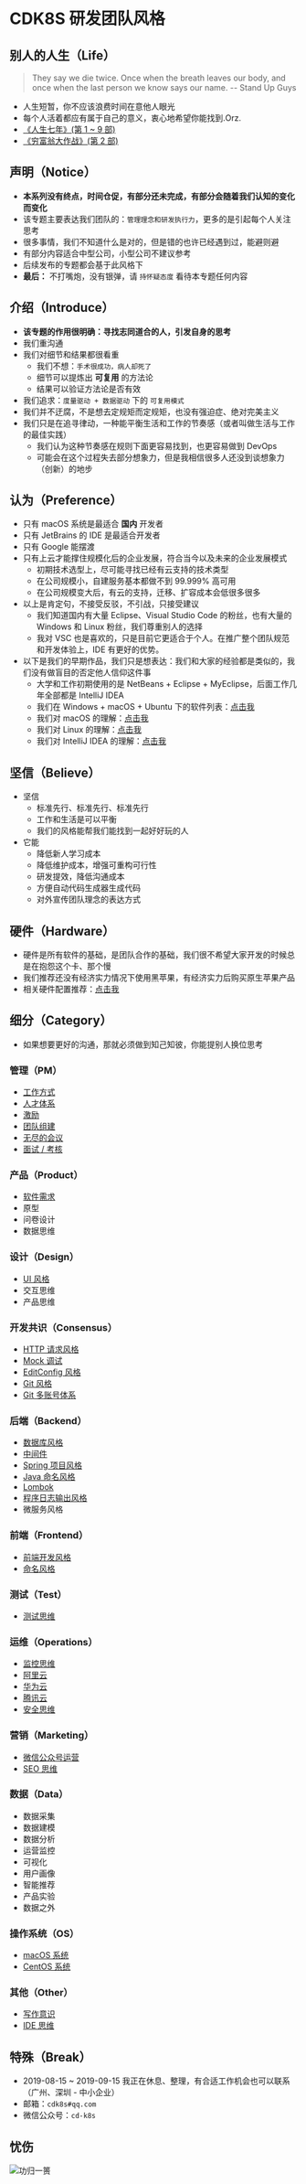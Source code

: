 
# CDK8S 研发团队风格


## 别人的人生（Life）

> They say we die twice. Once when the breath leaves our body, and once when the last person we know says our name. -- Stand Up Guys

- 人生短暂，你不应该浪费时间在意他人眼光
- 每个人活着都应有属于自己的意义，衷心地希望你能找到.Orz.
- [《人生七年》(第 1 ~ 9 部)](https://movie.douban.com/tag/#/?sort=T&tags=%E4%BA%BA%E7%94%9F%E4%B8%83%E5%B9%B4)
- [《穷富翁大作战》(第 2 部)](https://movie.douban.com/subject/25926859/)


## 声明（Notice）

- **本系列没有终点，时间仓促，有部分还未完成，有部分会随着我们认知的变化而变化**
- 该专题主要表达我们团队的：`管理理念和研发执行力`，更多的是引起每个人关注思考
- 很多事情，我们不知道什么是对的，但是错的也许已经遇到过，能避则避
- 有部分内容适合中型公司，小型公司不建议参考
- 后续发布的专题都会基于此风格下
- **最后：** 不打嘴炮，没有银弹，请 `持怀疑态度` 看待本专题任何内容

## 介绍（Introduce）

- **该专题的作用很明确：寻找志同道合的人，引发自身的思考**
- 我们重沟通
- 我们对细节和结果都很看重
    - 我们不想：`手术很成功，病人却死了`
    - 细节可以提炼出 **可复用** 的方法论
    - 结果可以验证方法论是否有效
- 我们追求：`度量驱动 + 数据驱动` 下的 `可复用模式`
- 我们并不迂腐，不是想去定规矩而定规矩，也没有强迫症、绝对完美主义
- 我们只是在追寻律动，一种能平衡生活和工作的节奏感（或者叫做生活与工作的最佳实践）
    - 我们认为这种节奏感在规则下面更容易找到，也更容易做到 DevOps
    - 可能会在这个过程失去部分想象力，但是我相信很多人还没到谈想象力（创新）的地步

## 认为（Preference）


- 只有 macOS 系统是最适合 **国内** 开发者
- 只有 JetBrains 的 IDE 是最适合开发者
- 只有 Google 能摆渡
- 只有上云才能撑住规模化后的企业发展，符合当今以及未来的企业发展模式
    - 初期技术选型上，尽可能寻找已经有云支持的技术类型
    - 在公司规模小，自建服务基本都做不到 99.999% 高可用
    - 在公司规模变大后，有云的支持，迁移、扩容成本会低很多很多
- 以上是肯定句，不接受反驳，不引战，只接受建议
    - 我们知道国内有大量 Eclipse、Visual Studio Code 的粉丝，也有大量的 Windows 和 Linux 粉丝，我们尊重别人的选择
    - 我对 VSC 也是喜欢的，只是目前它更适合于个人。在推广整个团队规范和开发体验上，IDE 有更好的优势。
- 以下是我们的早期作品，我们只是想表达：我们和大家的经验都是类似的，我们没有做盲目的否定他人信仰这件事
    - 大学和工作初期使用的是 NetBeans + Eclipse + MyEclipse，后面工作几年全部都是 IntelliJ IDEA
    - 我们在 Windows + macOS + Ubuntu 下的软件列表：[点击我](http://www.gitnavi.com/u/judasn/)
    - 我们对 macOS 的理解：[点击我](https://github.com/cdk8s/cdk8s-team-style/blob/master/os/macOS/README.md)
    - 我们对 Linux 的理解：[点击我](https://github.com/cdk8s/cdk8s-team-style/blob/master/os/linux/README.md)
    - 我们对 IntelliJ IDEA 的理解：[点击我](https://github.com/judasn/IntelliJ-IDEA-Tutorial)

## 坚信（Believe）

- 坚信
    - 标准先行、标准先行、标准先行
    - 工作和生活是可以平衡
    - 我们的风格能帮我们能找到一起好好玩的人
- 它能
    - 降低新人学习成本
    - 降低维护成本，增强可重构可行性
    - 研发提效，降低沟通成本
    - 方便自动代码生成器生成代码
    - 对外宣传团队理念的表达方式


## 硬件（Hardware）

- 硬件是所有软件的基础，是团队合作的基础，我们很不希望大家开发的时候总是在抱怨这个卡、那个慢
- 我们推荐还没有经济实力情况下使用黑苹果，有经济实力后购买原生苹果产品
- 相关硬件配置推荐：[点击我](https://github.com/cdk8s/cdk8s-team-style/blob/master/other/hardware.md)


## 细分（Category）

- 如果想要更好的沟通，那就必须做到知己知彼，你能提别人换位思考

### 管理（PM）

- [工作方式](https://github.com/cdk8s/cdk8s-team-style/blob/master/pm/working.md)
- [人才体系](https://github.com/cdk8s/cdk8s-team-style/blob/master/pm/team-system.md)
- [激励](https://github.com/cdk8s/cdk8s-team-style/blob/master/pm/team-manage.md)
- [团队组建](https://github.com/cdk8s/cdk8s-team-style/blob/master/pm/team-build.md)
- [无尽的会议](https://github.com/cdk8s/cdk8s-team-style/blob/master/pm/meeting.md)
- [面试 / 考核](https://github.com/cdk8s/cdk8s-team-style/blob/master/pm/interview.md)

### 产品（Product）

- [软件需求](https://github.com/cdk8s/cdk8s-team-style/blob/master/product/requirement.md)
- 原型
- 问卷设计
- 数据思维

### 设计（Design）

- [UI 风格](https://github.com/cdk8s/cdk8s-team-style/blob/master/design/ui-style.md)
- 交互思维
- 产品思维


### 开发共识（Consensus）

- [HTTP 请求风格](https://github.com/cdk8s/cdk8s-team-style/blob/master/dev/common/http-request.md)
- [Mock 调试](https://github.com/cdk8s/cdk8s-team-style/blob/master/dev/common/mock.md)
- [EditConfig 风格](https://github.com/cdk8s/cdk8s-team-style/blob/master/dev/common/editconfig-style.md)
- [Git 风格](https://github.com/cdk8s/cdk8s-team-style/blob/master/dev/common/git-style.md)
- [Git 多账号体系](https://github.com/cdk8s/cdk8s-team-style/blob/master/dev/common/git-multi-account.md)

### 后端（Backend）

- [数据库风格](https://github.com/cdk8s/cdk8s-team-style/blob/master/dev/backend/db-style.md)
- [中间件](https://github.com/cdk8s/cdk8s-team-style/blob/master/dev/backend/component-style.md)
- [Spring 项目风格](https://github.com/cdk8s/cdk8s-team-style/blob/master/dev/backend/java/spring-project-style.md)
- [Java 命名风格](https://github.com/cdk8s/cdk8s-team-style/blob/master/dev/backend/java/java-names.md)
- [Lombok](https://github.com/cdk8s/cdk8s-team-style/blob/master/dev/backend/java/java-lombok.md)
- [程序日志输出风格](https://github.com/cdk8s/cdk8s-team-style/blob/master/dev/backend/java/java-log-style.md)
- 微服务风格

### 前端（Frontend）

- [前端开发风格](https://github.com/cdk8s/cdk8s-team-style/blob/master/dev/frontend/frontend-style.md)
- [命名风格](https://github.com/cdk8s/cdk8s-team-style/blob/master/dev/frontend/frontend-names.md)


### 测试（Test）

- [测试思维](https://github.com/cdk8s/cdk8s-team-style/blob/master/test/test-style.md)


### 运维（Operations）

- [监控思维](https://github.com/cdk8s/cdk8s-team-style/blob/master/ops/monitor.md)
- [阿里云](https://github.com/cdk8s/cdk8s-team-style/blob/master/ops/aliyun.md)
- [华为云](https://github.com/cdk8s/cdk8s-team-style/blob/master/ops/huaweicloud.md)
- [腾讯云](https://github.com/cdk8s/cdk8s-team-style/blob/master/ops/tencent-cloud.md)
- [安全思维](https://github.com/cdk8s/cdk8s-team-style/blob/master/ops/safe.md)

### 营销（Marketing）

- [微信公众号运营](https://github.com/cdk8s/cdk8s-team-style/blob/master/marketing/weixin.md)
- [SEO 思维](https://github.com/cdk8s/cdk8s-team-style/blob/master/marketing/seo.md)


### 数据（Data）

- 数据采集
- 数据建模
- 数据分析
- 运营监控
- 可视化
- 用户画像
- 智能推荐
- 产品实验
- 数据之外

### 操作系统（OS）

- [macOS 系统](https://github.com/cdk8s/cdk8s-team-style/blob/master/os/macOS/README.md)
- [CentOS 系统](https://github.com/cdk8s/cdk8s-team-style/blob/master/os/linux/README.md)

### 其他（Other）

- [写作意识](https://github.com/cdk8s/cdk8s-team-style/blob/master/other/read-write.md)
- [IDE 思维](https://github.com/cdk8s/cdk8s-team-style/blob/master/other/ide-style.md)


## 特殊（Break）

- 2019-08-15 ~ 2019-09-15 我正在休息、整理，有合适工作机会也可以联系（广州、深圳 - 中小企业）
- 邮箱：`cdk8s#qq.com`
- 微信公众号：`cd-k8s`

## 忧伤

![功归一篑](http://img.gitnavi.com/markdown/build-railway.png)




















